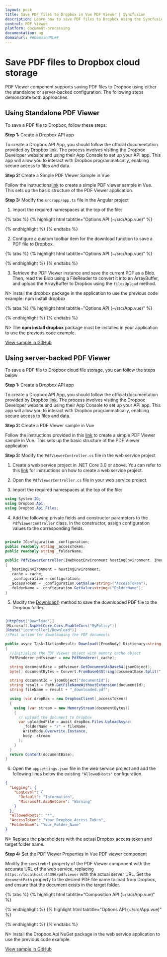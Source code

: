 ```yaml
---
layout: post
title: Save PDF files to Dropbox in Vue PDF Viewer | Syncfusion
description: Learn how to save PDF files to Dropbox using the Syncfusion Vue PDF Viewer component in standalone and server-backed configurations.
control: PDF Viewer
platform: document-processing
documentation: ug
domainurl: ##DomainURL##
---
```


# Save PDF files to Dropbox cloud storage

PDF Viewer component supports saving PDF files to Dropbox using either the standalone or server-backed configuration. The following steps demonstrate both approaches.

## Using Standalone PDF Viewer

To save a PDF file to Dropbox, follow these steps:

**Step 1:** Create a Dropbox API app

To create a Dropbox API App, you should follow the official documentation provided by Dropbox [link](https://www.dropbox.com/developers/documentation/dotnet#tutorial). The process involves visiting the Dropbox Developer website and using their App Console to set up your API app. This app will allow you to interact with Dropbox programmatically, enabling secure access to files and data.

**Step 2:** Create a Simple PDF Viewer Sample in Vue

Follow the instructions[link](https://help.syncfusion.com/document-processing/pdf/pdf-viewer/vue/getting-started) to create a simple PDF viewer sample in Vue. This sets up the basic structure of the PDF Viewer application.

**Step 3:** Modify the `src/app/app.ts` file in the Angular project

1. Import the required namespaces at the top of the file:

{% tabs %}
{% highlight html tabtitle="Options API (~/src/App.vue)" %}

<script>
  import { Dropbox } from 'dropbox';
</script>

{% endhighlight %}
{% endtabs %}

2. Configure a custom toolbar item for the download function to save a PDF file to Dropbox.

{% tabs %}
{% highlight html tabtitle="Options API (~/src/App.vue)" %}

<template>
  <ejs-pdfviewer
    id="pdfViewer"
    :resourceUrl="resourceUrl"
    :toolbarClick="toolbarClick"
    :created="loadPdfDocument"
    :toolbarSettings="toolbarSettings">
  </ejs-pdfviewer>
</template>

<script>
  export default {
    data() {
      let toolItem1 = {
        prefixIcon: 'e-icons e-pv-download-document-icon',
        id: 'download_pdf',
        tooltipText: 'Download file',
        align: 'right'
      };

      return {
        resourceUrl: 'https://cdn.syncfusion.com/ej2/31.2.2/dist/ej2-pdfviewer-lib',
        toolbarSettings: {
          toolbarItems: [ 'OpenOption', 'PageNavigationTool', 'MagnificationTool', 'PanTool', 'SelectionTool', 'SearchOption', 'PrintOption', toolItem1, 'UndoRedoTool', 'AnnotationEditTool', 'FormDesignerEditTool', 'CommentTool', 'SubmitForm']
        },
      };
    },

    methods: {
      toolbarClick: function (args) {
          if (args.item && args.item.id === 'download_pdf') {
            this.savePdfDocument();
          }
      },
    }
  }
</script>

{% endhighlight %}
{% endtabs %}

3. Retrieve the PDF Viewer instance and save the current PDF as a Blob. Then, read the Blob using a FileReader to convert it into an ArrayBuffer, and upload the ArrayBuffer to Dropbox using the `filesUpload` method.

N> Install the dropbox package in the application to use the previous code example: npm install dropbox


{% tabs %}
{% highlight html tabtitle="Options API (~/src/App.vue)" %}

<script>
export default {
  methods: {
    savePdfDocument: function () {
      var viewer = document.getElementById('pdfViewer').ej2_instances[0];
      viewer.saveAsBlob().then(function (value) {
        var reader = new FileReader();
        reader.onload = async () => {
          if (reader.result) {
            const dbx = new Dropbox({ accessToken: 'Your Access Token' });
            const uint8Array = new Uint8Array(reader.result);
            dbx.filesUpload({ path: '/' + viewer.fileName, contents: uint8Array })
              .then(response => {
                console.log(response);
              })
              .catch(error => {
                console.error(error);
              });
          }
        };
        reader.readAsArrayBuffer(value);
      });
    }
  }
}
</script>

{% endhighlight %}
{% endtabs %}

N> The **npm install dropbox** package must be installed in your application to use the previous code example.

[View sample in GitHub](https://github.com/SyncfusionExamples/open-save-pdf-documents-in-dropbox-cloud-file-storage/tree/master/Open%20and%20Save%20PDF%20in%20Drop%20Box%20using%20Standalone)

## Using server-backed PDF Viewer

To save a PDF file to Dropbox cloud file storage, you can follow the steps below

**Step 1:** Create a Dropbox API app

To create a Dropbox API App, you should follow the official documentation provided by Dropbox [link](https://www.dropbox.com/developers/documentation/dotnet#tutorial). The process involves visiting the Dropbox Developer website and using their App Console to set up your API app. This app will allow you to interact with Dropbox programmatically, enabling secure access to files and data.

**Step 2:** Create a PDF Viewer sample in Vue

Follow the instructions provided in this [link](https://help.syncfusion.com/document-processing/pdf/pdf-viewer/vue/getting-started) to create a simple PDF Viewer sample in Vue. This sets up the basic structure of the PDF Viewer application

**Step 3:** Modify the `PdfViewerController.cs` file in the web service project

1. Create a web service project in .NET Core 3.0 or above. You can refer to this [link](https://www.syncfusion.com/kb/11063/how-to-create-pdf-viewer-web-service-in-net-core-3-0-and-above) for instructions on how to create a web service project.

2. Open the `PdfViewerController.cs` file in your web service project.

3. Import the required namespaces at the top of the file:

```csharp
using System.IO;
using Dropbox.Api;
using Dropbox.Api.Files;
```

4. Add the following private fields and constructor parameters to the `PdfViewerController` class. In the constructor, assign configuration values to the corresponding fields.

```csharp

private IConfiguration _configuration;
public readonly string _accessToken;
public readonly string _folderName;

public PdfViewerController(IWebHostEnvironment hostingEnvironment, IMemoryCache cache, IConfiguration configuration)
{
  _hostingEnvironment = hostingEnvironment;
  _cache = cache;
   _configuration = configuration;
  _accessToken = _configuration.GetValue<string>("AccessToken");
  _folderName = _configuration.GetValue<string>("FolderName");
}
```

5. Modify the [Download()](https://ej2.syncfusion.com/documentation/api/pdfviewer/#download) method to save the downloaded PDF file to the Dropbox folder.

```csharp

[HttpPost("Download")]
[Microsoft.AspNetCore.Cors.EnableCors("MyPolicy")]
[Route("[controller]/Download")]
//Post action for downloading the PDF documents

public async Task<IActionResult> Download([FromBody] Dictionary<string, string> jsonObject)
{
  //Initialize the PDF Viewer object with memory cache object
  PdfRenderer pdfviewer = new PdfRenderer(_cache);

  string documentBase = pdfviewer.GetDocumentAsBase64(jsonObject);
  byte[] documentBytes = Convert.FromBase64String(documentBase.Split(",")[1]);

  string documentId = jsonObject["documentId"];
  string result = Path.GetFileNameWithoutExtension(documentId);
  string fileName = result + "_downloaded.pdf";

  using (var dropBox = new DropboxClient(_accessToken))
  {
    using (var stream = new MemoryStream(documentBytes))
    {
      // Upload the document to Dropbox
      var uploadedFile = await dropBox.Files.UploadAsync(
        _folderName + "/" + fileName,
        WriteMode.Overwrite.Instance,
        body: stream
      );
    }
  }
  return Content(documentBase);
}

```

6. Open the `appsettings.json` file in the web service project and add the following lines below the existing `"AllowedHosts"` configuration.

```json
{
  "Logging": {
    "LogLevel": {
      "Default": "Information",
      "Microsoft.AspNetCore": "Warning"
    }
  },
  "AllowedHosts": "*",
  "AccessToken": "Your_Dropbox_Access_Token",
  "FolderName": "Your_Folder_Name"
}
```

N> Replace the placeholders with the actual Dropbox access token and target folder name.

**Step 4:**  Set the PDF Viewer Properties in Vue PDF viewer component

Modify the `serviceUrl` property of the PDF Viewer component with the accurate URL of the web service, replacing `https://localhost:44396/pdfviewer` with the actual server URL. Set the `documentPath` property to the desired PDF file name to load from Dropbox, and ensure that the document exists in the target folder.

{% tabs %}
{% highlight html tabtitle="Composition API (~/src/App.vue)" %}

<template>
  <div id="app">
    <ejs-pdfviewer id="pdfViewer" :serviceUrl="serviceUrl" :documentPath="documentPath">
    </ejs-pdfviewer>
  </div>
</template>

<script setup>
import { provide } from "vue";
import {
  PdfViewerComponent as EjsPdfviewer, Toolbar, Magnification, Navigation, LinkAnnotation, BookmarkView,
  ThumbnailView, Print, TextSelection, TextSearch, Annotation, FormFields, FormDesigner
} from '@syncfusion/ej2-vue-pdfviewer';

// Replace the "localhost:44396" with the actual URL of your server
const serviceUrl = "https://localhost:44396/pdfviewer";
const documentPath = "PDF_Succinctly.pdf";

provide('PdfViewer', [Toolbar, Magnification, Navigation, LinkAnnotation, BookmarkView, ThumbnailView,
  Print, TextSelection, TextSearch, Annotation, FormFields, FormDesigner]);

</script>

{% endhighlight %}
{% highlight html tabtitle="Options API (~/src/App.vue)" %}

<template>
  <div id="app">
    <ejs-pdfviewer id="pdfViewer" :serviceUrl="serviceUrl" :documentPath="documentPath">
    </ejs-pdfviewer>
  </div>
</template>

<script>
import {
  PdfViewerComponent, Toolbar, Magnification, Navigation, LinkAnnotation, BookmarkView,
  ThumbnailView, Print, TextSelection, TextSearch, Annotation, FormFields, FormDesigner
} from '@syncfusion/ej2-vue-pdfviewer';

export default {
  name: 'app',
  components: {
    'ejs-pdfviewer': PdfViewerComponent
  },
  data() {
    return {
      // Replace the "localhost:44396" with the actual URL of your server
      serviceUrl: "https://localhost:44396/pdfviewer",
      documentPath: "PDF_Succinctly.pdf"
    };
  },
  provide: {
    PdfViewer: [Toolbar, Magnification, Navigation, LinkAnnotation, BookmarkView, ThumbnailView,
      Print, TextSelection, TextSearch, Annotation, FormFields, FormDesigner]
  }
}
</script>

{% endhighlight %}
{% endtabs %}

N> Install the Dropbox.Api NuGet package in the web service application to use the previous code example.

[View sample in GitHub](https://github.com/SyncfusionExamples/open-save-pdf-documents-in-dropbox-cloud-file-storage/tree/master/Open%20and%20Save%20PDF%20in%20Drop%20Box%20using%20Server-Backed)